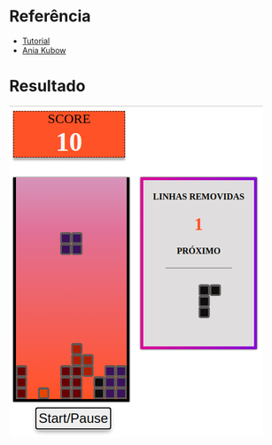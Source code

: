 # Referência
- [Tutorial](https://www.youtube.com/watch?time_continue=2&v=rAUn1Lom6dw&feature=emb_logo)
- [Ania Kubow](https://twitter.com/ania_kubow)

# Resultado
![alt text](Captura%20de%20tela%20de%202020-05-25%2017-16-23.png)
